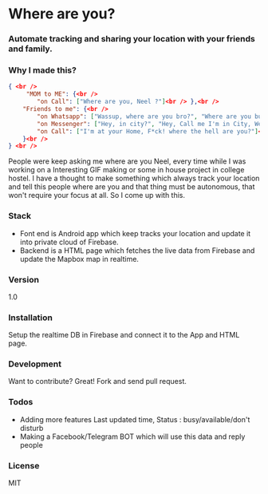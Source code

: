# Where are you?

### Automate tracking and sharing your location with your friends and family.

### Why I made this?
```JSON
{ <br />
	 "MOM to ME": {<br />
		"on Call": ["Where are you, Neel ?"]<br /> },<br />
	"Friends to me": {<br />
		"on Whatsapp": ["Wassup, where are you bro?", "Where are you buddy?"],<br />
		"on Messenger": ["Hey, in city?", "Hey, Call me I'm in City, We can meet"],<br />
		"on Call": ["I'm at your Home, F*ck! where the hell are you?"]<br />
	}<br />
} <br />
```
People were keep asking me where are you Neel, every time while I was working on a Interesting GIF making or some in house project in college hostel. I have a thought to make something which always track your location and tell this people where are you and that thing must be autonomous, that won't require your focus at all. So I come up with this.

### Stack
* Font end is Android app which keep tracks your location and update it into private cloud of Firebase.<br />
* Backend is a HTML page which fetches the live data from Firebase and update the Mapbox map in realtime.

### Version
1.0

### Installation

Setup the realtime DB in Firebase and connect it to the App and HTML page. 

### Development

Want to contribute? Great! Fork and send pull request.

### Todos

 - Adding more features Last updated time, Status : busy/available/don't disturb 
 - Making a Facebook/Telegram BOT which will use this data and reply people

### License

MIT